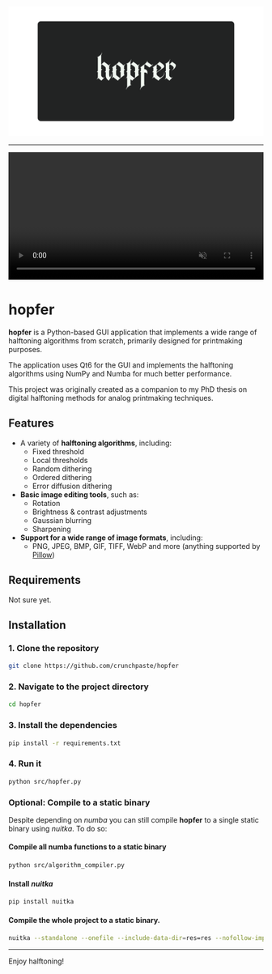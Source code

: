 ![hopfer](thumbnail.svg)

---

<p align="center">
  <video src="https://github.com/user-attachments/assets/1d057a71-8733-4be5-95ac-585cc8cf2457" width="100%" controls autoplay loop muted playsinline/>
</p>

# hopfer

**hopfer** is a Python-based GUI application that implements a wide range of halftoning algorithms from scratch, primarily designed for printmaking purposes.

The application uses Qt6 for the GUI and implements the halftoning algorithms using NumPy and Numba for much better performance.

This project was originally created as a companion to my PhD thesis on digital halftoning methods for analog printmaking techniques.

## Features

- A variety of **halftoning algorithms**, including:
  - Fixed threshold
  - Local thresholds
  - Random dithering
  - Ordered dithering
  - Error diffusion dithering
- **Basic image editing tools**, such as:
  - Rotation
  - Brightness & contrast adjustments
  - Gaussian blurring
  - Sharpening
- **Support for a wide range of image formats**, including:
  - PNG, JPEG, BMP, GIF, TIFF, WebP and more (anything supported by [Pillow](https://pillow.readthedocs.io/en/stable/))

## Requirements

Not sure yet.

## Installation

### 1. Clone the repository

```bash
git clone https://github.com/crunchpaste/hopfer
```

### 2. Navigate to the project directory

```bash
cd hopfer
```

### 3. Install the dependencies

```bash
pip install -r requirements.txt
```

### 4. Run it

```bash
python src/hopfer.py
```

### Optional: Compile to a static binary

Despite depending on *numba* you can still compile **hopfer** to a single static binary using *nuitka*. To do so:

#### Compile all numba functions to a static binary

```bash
python src/algorithm_compiler.py
```

#### Install *nuitka*

```bash
pip install nuitka
```

#### Compile the whole project to a static binary.

```bash
nuitka --standalone --onefile --include-data-dir=res=res --nofollow-import-to=numba --enable-plugins=pyside6 src/hopfer.py
```




---

Enjoy halftoning!
